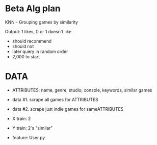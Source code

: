# Beta Alg plan
KNN - Grouping games by similarity

Output: 1 likes, 0 or 1 doesn't like 
* should recommend
* should not
* later query in random order
* 2,000 to start

# DATA
* ATTRIBUTES: name, genre, studio, console, keywords, similar games
* data #1. scrape all games for ATTRIBUTES
* data #2. scrape just indie games for sameATTRIBUTES


* X train: 2
* Y train: 2's "similar" 
* feature: User.py 

